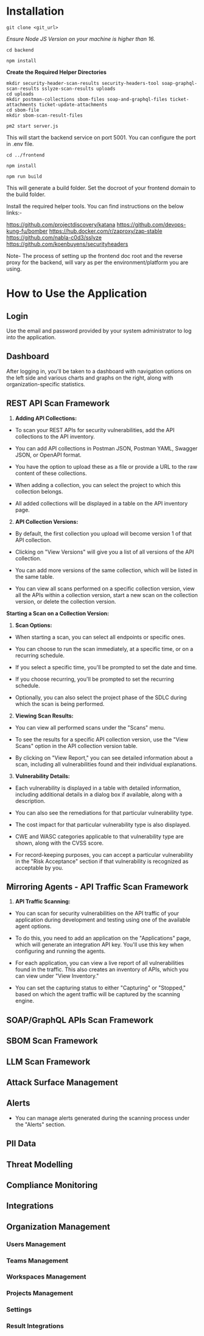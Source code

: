 # Installation

  

    git clone <git_url>  

*Ensure Node JS Version on your machine is higher than 16.*  

    cd backend

    npm install 
 

**Create the Required Helper Directories**

    mkdir security-header-scan-results security-headers-tool soap-graphql-scan-results sslyze-scan-results uploads
    cd uploads
    mkdir postman-collections sbom-files soap-and-graphql-files ticket-attachments ticket-update-attachments 
    cd sbom-file
    mkdir sbom-scan-result-files

    pm2 start server.js
  

This will start the backend service on port 5001. You can configure the port in .env file. 
  

    cd ../frontend

    npm install

    npm run build

  

This will generate a build folder. Set the docroot of your frontend domain to the build folder. 
  

Install the required helper tools. You can find instructions on the below links:-  
  

https://github.com/projectdiscovery/katana
https://github.com/devops-kung-fu/bomber
https://hub.docker.com/r/zaproxy/zap-stable
https://github.com/nabla-c0d3/sslyze
https://github.com/koenbuyens/securityheaders  
  

Note- The process of setting up the frontend doc root and the reverse proxy for the backend, will vary as per the environment/platform you are using.

  
  

# How to Use the Application

  

## Login

  

Use the email and password provided by your system administrator to log into the application.

  

## Dashboard

  

After logging in, you'll be taken to a dashboard with navigation options on the left side and various charts and graphs on the right, along with organization-specific statistics.

  

## REST API Scan Framework

  

1. **Adding API Collections:**

- To scan your REST APIs for security vulnerabilities, add the API collections to the API inventory.

- You can add API collections in Postman JSON, Postman YAML, Swagger JSON, or OpenAPI format.

- You have the option to upload these as a file or provide a URL to the raw content of these collections.

- When adding a collection, you can select the project to which this collection belongs.

- All added collections will be displayed in a table on the API inventory page.

  

2. **API Collection Versions:**

- By default, the first collection you upload will become version 1 of that API collection.

- Clicking on "View Versions" will give you a list of all versions of the API collection.

- You can add more versions of the same collection, which will be listed in the same table.

- You can view all scans performed on a specific collection version, view all the APIs within a collection version, start a new scan on the collection version, or delete the collection version.

  

**Starting a Scan on a Collection Version:**

  

1. **Scan Options:**

- When starting a scan, you can select all endpoints or specific ones.

- You can choose to run the scan immediately, at a specific time, or on a recurring schedule.

- If you select a specific time, you'll be prompted to set the date and time.

- If you choose recurring, you'll be prompted to set the recurring schedule.

- Optionally, you can also select the project phase of the SDLC during which the scan is being performed.

  

2. **Viewing Scan Results:**

- You can view all performed scans under the "Scans" menu.

- To see the results for a specific API collection version, use the "View Scans" option in the API collection version table.

- By clicking on "View Report," you can see detailed information about a scan, including all vulnerabilities found and their individual explanations.

  

3. **Vulnerability Details:**

- Each vulnerability is displayed in a table with detailed information, including additional details in a dialog box if available, along with a description.

- You can also see the remediations for that particular vulnerability type.

- The cost impact for that particular vulnerability type is also displayed.

- CWE and WASC categories applicable to that vulnerability type are shown, along with the CVSS score.

- For record-keeping purposes, you can accept a particular vulnerability in the "Risk Acceptance" section if that vulnerability is recognized as acceptable by you.

  

## Mirroring Agents - API Traffic Scan Framework

  

1. **API Traffic Scanning:**

- You can scan for security vulnerabilities on the API traffic of your application during development and testing using one of the available agent options.

- To do this, you need to add an application on the "Applications" page, which will generate an integration API key. You'll use this key when configuring and running the agents.

- For each application, you can view a live report of all vulnerabilities found in the traffic. This also creates an inventory of APIs, which you can view under "View Inventory."

- You can set the capturing status to either "Capturing" or "Stopped," based on which the agent traffic will be captured by the scanning engine.

  
  
  

## SOAP/GraphQL APIs Scan Framework

  
  

## SBOM Scan Framework

  
  
  

## LLM Scan Framework

  
  

## Attack Surface Management

  
  
  
  
  
  

## Alerts

  

- You can manage alerts generated during the scanning process under the "Alerts" section.

  
  

## PII Data

  
  

## Threat Modelling

  
  
  

## Compliance Monitoring

  
  

## Integrations

  
  

## Organization Management

  
  

### Users Management

  
  

### Teams Management

  
  

### Workspaces Management

  
  

### Projects Management

  
  

### Settings

  
  

### Result Integrations
